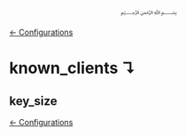<p align=center>
   ﷽
</p>

[← Configurations](/docs/CONFIGURATION.md)

# known_clients ↴
## key_size


[← Configurations](/docs/CONFIGURATION.md)

